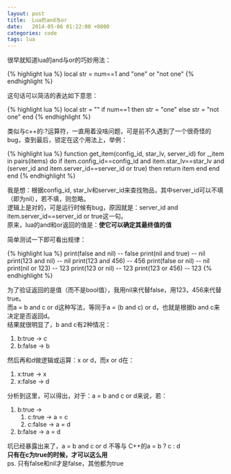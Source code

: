 ```yaml
---
layout: post
title:  Lua的and与or
date:   2014-05-06 01:22:00 +0800
categories: code
tags: lua
---
```

很早就知道lua的and与or的巧妙用法：

{% highlight lua %}
local str = num==1 and "one" or "not one"
{% endhighlight %}

这句话可以简洁的表达如下意思：

{% highlight lua %}
local str = ""
if num==1 then
	str = "one"
else
	str = "not one"
end
{% endhighlight %}

类似与c++的:?运算符，一直用着没啥问题，可是前不久遇到了一个很奇怪的bug，查到最后，锁定在这个用法上，举例：

{% highlight lua %}
function get_item(config_id, star_lv, server_id)
	for _,item in pairs(items) do
    	if item.config_id==config_id and item.star_lv==star_lv and (server_id and item.server_id==server_id or true) then
        	return item
        end
    end
end
{% endhighlight %}

我是想：根据config_id, star_lv和server_id来查找物品，其中server_id可以不填（即为nil），若不填，则忽略。  
逻辑上是对的，可是运行时候有bug，原因就是：server_id and item.server_id==server_id or true这一句。  
原来，lua的and和or返回的值是：**使它可以确定其最终值的值**

简单测试一下即可看出规律：

{% highlight lua %}
print(false and nil)    -- false
print(nil and true)     -- nil
print(123 and nil)      -- nil
print(123 and 456)      -- 456
print(false or nil)     -- nil
print(nil or 123)       -- 123
print(123 or nil)       -- 123
print(123 or 456)       -- 123
{% endhighlight %}

为了验证返回的是值（而不是bool值），我用nil来代替false，用123，456来代替true。  
而a = b and c or d这种写法，等同于a = (b and c) or d，也就是根据b and c来决定是否返回d。  
结果就很明显了，b and c有2种情况：

1. b:true -> c
1. b:false -> b

然后再和d做逻辑或运算：x or d，而x or d在：

1. x:true -> x
1. x:false -> d

分析到这里，可以得出，对于：a = b and c or d来说，若： 

1. b:true -> 
	1. c:true -> a = c
    1. c:false -> a = d
1. b:false -> a = d

坑已经暴露出来了，a = b and c or d 不等与 C++的a = b ? c : d  
**只有在c为true的时候，才可以这么用**  
ps. 只有false和nil才是false，其他都为true